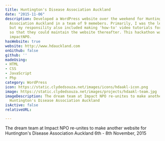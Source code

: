 ```yaml
---
title: Huntington's Disease Association Auckland
date: "2015-11-06"
description: Developed a WordPress website over the weekend for Huntington's Disease
  Association Auckland in a team of 9 memebers. Primarily, I was the lead developer
  but my responsility also included making 'how-to' video tutorials for the charity
  so that they could maintain the website thereafter. This hackathon was hosted by
  impactNPO.
hasWebsite: true
website: http://www.hdauckland.com
onGithub: false
github: ''
madeUsing:
- HTML
- CSS
- JavaScript
- Php
category: WordPress
icon: https://static.clydedsouza.net/images/icons/hdaakl-icon.png
image: https://static.clydedsouza.net/images/projects/hdaakl-team.jpg
imageDescription: The dream team at Impact NPO re-unites to make another website for
  Huntington's Disease Association Auckland
isActive: false
relativeURL: 

---
```


The dream team at Impact NPO re-unites to make another website for
  Huntington's Disease Association Auckland 6th - 8th November, 2015

